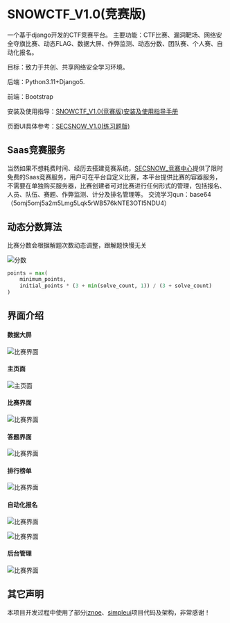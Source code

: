 # SNOWCTF_V1.0(竞赛版)

一个基于django开发的CTF竞赛平台。
主要功能：CTF比赛、漏洞靶场、网络安全夺旗比赛、动态FLAG、数据大屏、作弊监测、动态分数、团队赛、个人赛、自动化报名。

目标：致力于共创、共享网络安全学习环境。

后端：Python3.11+Django5.

前端：Bootstrap

安装及使用指导：[SNOWCTF_V1.0(竞赛版)安装及使用指导手册](https://www.secsnow.cn/blog/subject/6/)

页面UI具体参考：[SECSNOW_V1.0(练习题版)](https://www.secsnow.cn/snowlab/)

## Saas竞赛服务
当然如果不想耗费时间、经历去搭建竞赛系统，[SECSNOW_竞赛中心](https://www.secsnow.cn/ctf/)提供了限时免费的Saas竞赛服务，用户可在平台自定义比赛，本平台提供比赛的容器服务，不需要在单独购买服务器，比赛创建者可对比赛进行任何形式的管理，包括报名、人员、队伍、赛题、作弊监测、计分及排名管理等。
交流学习qun：base64（5omj5omj5a2m5Lmg5Lqk5rWB576kNTE3OTI5NDU4）

## 动态分数算法
比赛分数会根据解题次数动态调整，跟解题快慢无关

![分数](https://cdn.jsdelivr.net/gh/TheMoonu/TheMoonu/img20250228171202.png)

```python
points = max(
    minimum_points, 
    initial_points * (3 + min(solve_count, 1)) / (3 + solve_count)
)
```

## 界面介绍

#### 数据大屏
![比赛界面](https://cdn.jsdelivr.net/gh/TheMoonu/TheMoonu/img801a18cc9b1fd1aa9ca7f7a29947ab8.png)

#### 主页面

![主页面](https://cdn.jsdelivr.net/gh/TheMoonu/TheMoonu/img20250228164549.png)

#### 比赛界面

![比赛界面](https://cdn.jsdelivr.net/gh/TheMoonu/TheMoonu/img20250228164740.png)

#### 答题界面
![比赛界面](https://cdn.jsdelivr.net/gh/TheMoonu/TheMoonu/img20250228164944.png)

#### 排行榜单
![比赛界面](https://cdn.jsdelivr.net/gh/TheMoonu/TheMoonu/img20250228165320.png)

#### 自动化报名
![比赛界面](https://cdn.jsdelivr.net/gh/TheMoonu/TheMoonu/img20250228170352.png)

![比赛界面](https://cdn.jsdelivr.net/gh/TheMoonu/TheMoonu/img20250228170423.png)

#### 后台管理
![比赛界面](https://cdn.jsdelivr.net/gh/TheMoonu/TheMoonu/img20250228170004.png)


## 其它声明
本项目开发过程中使用了部分[iznoe](https://github.com/Hopetree/izone "iznoe")、[simpleui](https://github.com/newpanjing/simpleui)项目代码及架构，非常感谢！
